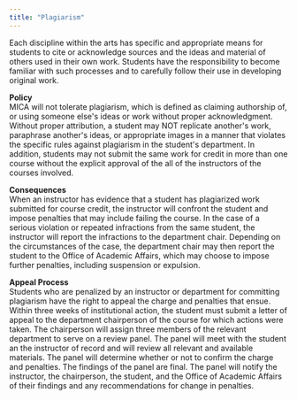 ```yaml
---
title: "Plagiarism"
---
```


Each discipline within the arts has specific and appropriate means for students to cite or acknowledge sources and the ideas and material of others used in their own work. Students have the responsibility to become familiar with such processes and to carefully follow their use in developing original work.

**Policy**  
MICA will not tolerate plagiarism, which is defined as claiming authorship of, or using someone else's ideas or work without proper acknowledgment. Without proper attribution, a student may NOT replicate another's work, paraphrase another's ideas, or appropriate images in a manner that violates the specific rules against plagiarism in the student's department. In addition, students may not submit the same work for credit in more than one course without the explicit approval of the all of the instructors of the courses involved.

**Consequences**  
When an instructor has evidence that a student has plagiarized work submitted for course credit, the instructor will confront the student and impose penalties that may include failing the course. In the case of a serious violation or repeated infractions from the same student, the instructor will report the infractions to the department chair. Depending on the circumstances of the case, the department chair may then report the student to the Office of Academic Affairs, which may choose to impose further penalties, including suspension or expulsion.

**Appeal Process**  
Students who are penalized by an instructor or department for committing plagiarism have the right to appeal the charge and penalties that ensue. Within three weeks of institutional action, the student must submit a letter of appeal to the department chairperson of the course for which actions were taken. The chairperson will assign three members of the relevant department to serve on a review panel. The panel will meet with the student an  the instructor of record and will review all relevant and available materials. The panel will determine whether or not to confirm the charge and penalties. The findings of the panel are final. The panel will notify the instructor, the chairperson, the student, and the Office of Academic Affairs of their findings and any recommendations for change in penalties.

